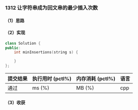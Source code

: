 ### 1312 让字符串成为回文串的最少插入次数

#### （1）思路

#### （2）实现

```cpp
class Solution {
public:
    int minInsertions(string s) {

    }
};
```

| 提交结果 | 执行用时 (pctl%) | 内存消耗 (pctl%) | 语言 |
|:---------|:-----------------|:-----------------|:-----|
| 通过     |  ms (%)   |  MB (%)  | cpp  |

#### （3）收获
